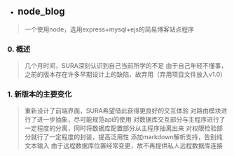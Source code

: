 - ## node_blog
 > 一个使用node，选用express+mysql+ejs的简易博客站点程序
### 0. 概述
 > 几个月时间，SURA深刻认识到自己当前所学的不足
 > 由于自己年轻不懂事，之前的版本存在许多早期设计上的缺陷，故弃用（弃用项目文件放入v1.0）
### 1. 新版本的主要变化
 > 重新设计了前端界面，SURA希望借此获得更良好的交互体验
 > 对路由模块进行了进一步抽象，尽可能规范api的使用
 > 对数据库交互部分与主程序进行了一定程度的分离，同时将数据库配置部分从主程序抽离出来
 > 对权限检验部分就行了一定程度的封装，提高泛用性
 > 添加markdown解析支持，告别纯文本输入
 > 由于远程数据库位置经常变更，故不再提供私人远程数据库连接